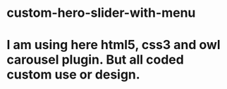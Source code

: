 # custom-hero-slider-with-menu
# I am using here html5, css3 and owl carousel plugin. But all coded custom use or design.
